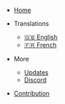 - [Home]()
- Translations
  - [:uk: English](/)
  - [:fr: French](quickstart.md)

- More
  - [Updates](inspirations.md)
  - [Discord](https://discord.gg/dbY9xSuK)
- [Contribution](https://istic.computer-engineering.tech/#/contributions)

